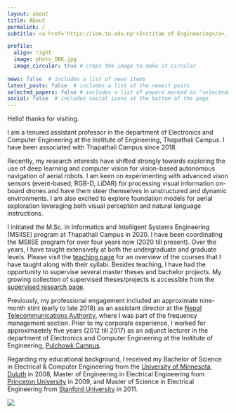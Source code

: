 ```yaml
---
layout: about
title: About
permalink: /
subtitle: <a href='https://ioe.tu.edu.np'>Institue of Engineering</a>, <a href='https://www.tcioe.edu.np/'>Thapathali Campus</a>, Kathmandu, Nepal

profile:
  align: right
  image: photo_DBK.jpg
  image_circular: true # crops the image to make it circular
    
news: false  # includes a list of news items
latest_posts: false  # includes a list of the newest posts
selected_papers: false # includes a list of papers marked as "selected={true}"
social: false  # includes social icons at the bottom of the page
---
```


Hello! thanks for visiting.

I am a tenured assistant professor in the department of Electronics and Computer Engineering at the Institute of Engineering, Thapathali Campus. I have been associated with Thapathali Campus since 2018.

Recently, my research interests have shifted strongly towards exploring the use of deep learning and computer vision for vision-based autonomous navigation of aerial robots. I am keen on experimenting with advanced vison sensors (event-based, RGB-D, LiDAR) for processing visual information on-board drones and have them steer themselves in unstructured and dynamic environments. I am also excited to explore foundation models for aerial exploration leveraging both visual perception and natural language instructions.

I initiated the M.Sc. in Informatics and Intelligent Systems Engineering (MSIISE) program at Thapathali Campus in 2020. I have been coordinating the MSIISE program for over four years now (2020 till present). Over the years, I have taught extensively at both the undergraduate and graduate levels. Please visit the [teaching page](/teaching/) for an overview of the courses that I have taught along with their syllabi. Besides teaching, I have had the opportunity to supervise several master theses and bachelor projects. My growing collection of supervised theses/projects is accessible from the [supervised research page](/research/).

Previously, my professional engagement included an approximate nine-month stint (early to late 2018) as an assistant director at the [Nepal Telecommunications Authority](https://www.nta.gov.np/), where I was part of the frequency management section. Prior to my corporate experience, I worked for approximaetely five years (2012 till 2017) as an adjunct lecturer in the department of Electronics and Computer Engineering at the Institute of Engineering, [Pulchowk Campus](https://pcampus.edu.np/).

Regarding my educational background, I received my Bachelor of Science in Electrical &amp; Computer Engineering from the [University of Minnesota, Duluth](https://www.d.umn.edu/) in 2008, Master of Engineering in Electrical Engineering from [Princeton University](https://www.princeton.edu/) in 2009, and Master of Science in Electrical Engineering from [Stanford University](https://www.stanford.edu/) in 2011.

<a href="https://mapmyvisitors.com/web/1bw0b"  title="Visit tracker"><img src="https://mapmyvisitors.com/map.png?d=zxiY2w1MAu1AZO_mbcXeDEXZ0Tx5pCuwkiCeyZmCj0Q&cl=ffffff" /></a>